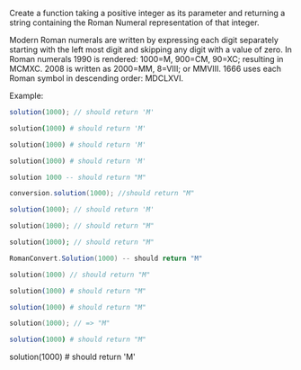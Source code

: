 Create a function taking a positive integer as its parameter and returning a string containing the Roman Numeral representation of that integer.

Modern Roman numerals are written by expressing each digit separately starting with the left most digit and skipping any digit with a value of zero. In Roman numerals 1990 is rendered: 1000=M, 900=CM, 90=XC; resulting in MCMXC. 2008 is written as 2000=MM, 8=VIII; or MMVIII. 1666 uses each Roman symbol in descending order: MDCLXVI.

Example:
```javascript
solution(1000); // should return 'M'
```
```coffeescript
solution(1000) # should return 'M'
```
```ruby
solution(1000) # should return 'M'
```
```python
solution(1000) # should return 'M'
```
```haskell
solution 1000 -- should return "M"
```
```java
conversion.solution(1000); //should return "M"
```
```typescript
solution(1000); // should return 'M'
```
```cpp
solution(1000); // should return "M"
```
```php
solution(1000); // should return "M"
```
```csharp
RomanConvert.Solution(1000) -- should return "M"
```
```swift
solution(1000) // should return "M"
```
```elixir
solution(1000) # should return "M"
```
```r
solution(1000) # should return "M"
```
```c
solution(1000); // => "M"
```
```nim
solution(1000) # should return "M"
```

solution(1000) # should return 'M'
